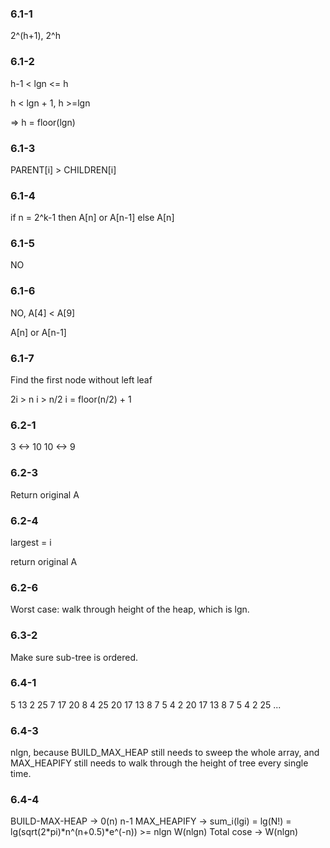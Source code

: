 ### 6.1-1

2^(h+1), 2^h

### 6.1-2

h-1 < lgn <= h

h < lgn + 1, h >=lgn

=> h = floor(lgn)

### 6.1-3

PARENT[i] > CHILDREN[i]

### 6.1-4

if n = 2^k-1 then A[n] or A[n-1]
else A[n]

### 6.1-5

NO

### 6.1-6

NO, A[4] < A[9]

A[n] or A[n-1]

### 6.1-7

Find the first node without left leaf

2i > n
i > n/2
i = floor(n/2) + 1

### 6.2-1

3 <-> 10
10 <-> 9

### 6.2-3

Return original A

### 6.2-4

largest = i

return original A

### 6.2-6

Worst case: walk through height of the heap, which is lgn.

### 6.3-2

Make sure sub-tree is ordered.

### 6.4-1

5  13 2  25 7  17 20 8  4
25 20 17 13 8  7  5  4  2
20 17 13 8  7  5  4  2  25
...

### 6.4-3

nlgn, because BUILD_MAX_HEAP still needs to sweep the whole array, and MAX_HEAPIFY still needs to walk through the height of tree every single time.

### 6.4-4

BUILD-MAX-HEAP ->     0(n)
n-1 MAX_HEAPIFY ->    sum_i(lgi) = lg(N!)
                                 = lg(sqrt(2*pi)*n^(n+0.5)*e^(-n))
                                 >= nlgn
                      W(nlgn)
Total cose -> W(nlgn)




